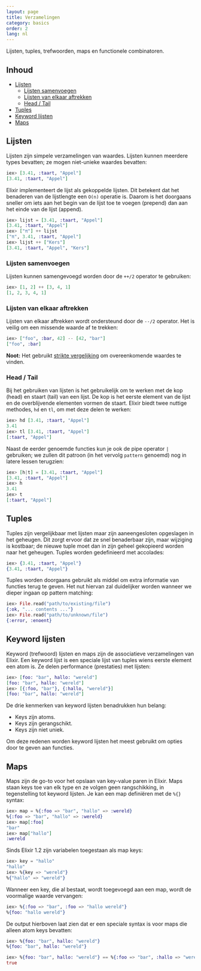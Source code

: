 ```yaml
---
layout: page
title: Verzamelingen
category: basics
order: 2
lang: nl
---
```


Lijsten, tuples, trefwoorden, maps en functionele combinatoren.

## Inhoud

- [Lijsten](#lists)
  - [Lijsten samenvoegen](#list-concatenation)
  - [Lijsten van elkaar aftrekken](#list-subtraction)
  - [Head / Tail](#head--tail)
- [Tuples](#tuples)
- [Keyword lijsten](#keyword-lists)
- [Maps](#maps)

## Lijsten

Lijsten zijn simpele verzamelingen van waardes. Lijsten kunnen meerdere types bevatten; ze mogen niet-unieke waardes bevatten:

```elixir
iex> [3.41, :taart, "Appel"]
[3.41, :taart, "Appel"]
```

Elixir implementeert de lijst als gekoppelde lijsten. Dit betekent dat het benaderen van de lijstlengte een `O(n)` operatie is. Daarom is het doorgaans sneller om iets aan het begin van de lijst toe te voegen (prepend) dan aan het einde van de lijst (append).

```elixir
iex> lijst = [3.41, :taart, "Appel"]
[3.41, :taart, "Appel"]
iex> ["π"] ++ lijst
["π", 3.41, :taart, "Appel"]
iex> lijst ++ ["Kers"]
[3.41, :taart, "Appel", "Kers"]
```


### Lijsten samenvoegen

Lijsten kunnen samengevoegd worden door de `++/2` operator te gebruiken:

```elixir
iex> [1, 2] ++ [3, 4, 1]
[1, 2, 3, 4, 1]
```

### Lijsten van elkaar aftrekken

Lijsten van elkaar aftrekken wordt ondersteund door de `--/2` operator. Het is veilig om een missende waarde af te trekken:

```elixir
iex> ["foo", :bar, 42] -- [42, "bar"]
["foo", :bar]
```

**Noot:** Het gebruikt [strikte vergelijking](../basics/#comparison) om overeenkomende waardes te vinden.

### Head / Tail

Bij het gebruiken van lijsten is het gebruikelijk om te werken met de kop (head) en staart (tail) van een lijst. De kop is het eerste element van de lijst en de overblijvende elementen vormen de staart. Elixir biedt twee nuttige methodes, `hd` en `tl`, om met deze delen te werken:

```elixir
iex> hd [3.41, :taart, "Appel"]
3.41
iex> tl [3.41, :taart, "Appel"]
[:taart, "Appel"]
```

Naast de eerder genoemde functies kun je ook de pipe operator `|` gebruiken; we zullen dit patroon (in het vervolg `pattern` genoemd) nog in latere lessen terugzien:

```elixir
iex> [h|t] = [3.41, :taart, "Appel"]
[3.41, :taart, "Appel"]
iex> h
3.41
iex> t
[:taart, "Appel"]
```

## Tuples

Tuples zijn vergelijkbaar met lijsten maar zijn aaneengesloten opgeslagen in het geheugen. Dit zorgt ervoor dat ze snel benaderbaar zijn, maar wijziging is kostbaar; de nieuwe tuple moet dan in zijn geheel gekopieerd worden naar het geheugen. Tuples worden gedefinieerd met accolades:

```elixir
iex> {3.41, :taart, "Appel"}
{3.41, :taart, "Appel"}
```

Tuples worden doorgaans gebruikt als middel om extra informatie van functies terug te geven. Het nut hiervan zal duidelijker worden wanneer we dieper ingaan op pattern matching:

```elixir
iex> File.read("path/to/existing/file")
{:ok, "... contents ..."}
iex> File.read("path/to/unknown/file")
{:error, :enoent}
```

## Keyword lijsten

Keyword (trefwoord) lijsten en maps zijn de associatieve verzamelingen van Elixir. Een keyword lijst is een speciale lijst van tuples wiens eerste element een atom is. Ze delen performance (prestaties) met lijsten:

```elixir
iex> [foo: "bar", hallo: "wereld"]
[foo: "bar", hallo: "wereld"]
iex> [{:foo, "bar"}, {:hallo, "wereld"}]
[foo: "bar", hallo: "wereld"]
```

De drie kenmerken van keyword lijsten benadrukken hun belang:

+ Keys zijn atoms.
+ Keys zijn gerangschikt.
+ Keys zijn niet uniek.

Om deze redenen worden keyword lijsten het meest gebruikt om opties door te geven aan functies.

## Maps

Maps zijn de go-to voor het opslaan van key-value paren in Elixir. Maps staan keys toe van elk type en ze volgen geen rangschikking, in tegenstelling tot keyword lijsten. Je kan een map definiëren met de `%{}` syntax:

```elixir
iex> map = %{:foo => "bar", "hallo" => :wereld}
%{:foo => "bar", "hallo" => :wereld}
iex> map[:foo]
"bar"
iex> map["hallo"]
:wereld
```

Sinds Elixir 1.2 zijn variabelen toegestaan als map keys:

```elixir
iex> key = "hallo"
"hallo"
iex> %{key => "wereld"}
%{"hallo" => "wereld"}
```

Wanneer een key, die al bestaat, wordt toegevoegd aan een map, wordt de voormalige waarde vervangen:

```elixir
iex> %{:foo => "bar", :foo => "hallo wereld"}
%{foo: "hallo wereld"}
```

De output hierboven laat zien dat er een speciale syntax is voor maps die alleen atom keys bevatten:

```elixir
iex> %{foo: "bar", hallo: "wereld"}
%{foo: "bar", hallo: "wereld"}

iex> %{foo: "bar", hallo: "wereld"} == %{:foo => "bar", :hallo => "wereld"}
true
```
